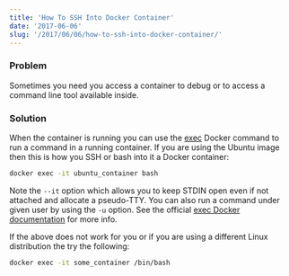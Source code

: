 ```yaml
---
title: 'How To SSH Into Docker Container'
date: '2017-06-06'
slug: '/2017/06/06/how-to-ssh-into-docker-container/'
---
```


### Problem

Sometimes you need you access a container to debug or to access a command line tool available inside.

### Solution

When the container is running you can use the [exec](https://docs.docker.com/engine/reference/commandline/exec/) Docker command to run a command in a running container. If you are using the Ubuntu image then this is how you SSH or bash into it a Docker container:

```bash
docker exec -it ubuntu_container bash
```

Note the `--it` option which allows you to keep STDIN open even if not attached and allocate a pseudo-TTY. You can also run a command under given user by using the `-u` option. See the official [exec Docker documentation](https://docs.docker.com/engine/reference/commandline/exec/#usage) for more info.

If the above does not work for you or if you are using a different Linux distribution the try the following:

```bash
docker exec -it some_container /bin/bash
```
